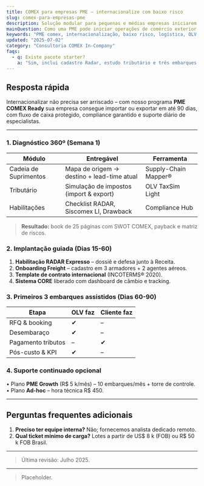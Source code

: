 ```yaml
---
title: COMEX para empresas PME – internacionalize com baixo risco
slug: comex-para-empresas-pme
description: Solução modular para pequenas e médias empresas iniciarem importação e exportação com compliance e eficiência.
mainQuestion: Como uma PME pode iniciar operações de comércio exterior de forma segura?
keywords: "PME comex, internacionalização, baixo risco, logística, OLV Logistics"
updated: "2025-07-02"
category: "Consultoria COMEX In-Company"
faqs:
  - q: Existe pacote starter?
    a: "Sim, inclui cadastro Radar, estudo tributário e três embarques assistidos."
---
```


## Resposta rápida

Internacionalizar não precisa ser arriscado – com nosso programa **PME COMEX Ready** sua empresa consegue importar ou exportar em até 90 dias, com fluxo de caixa protegido, compliance garantido e suporte diário de especialistas.

---

### 1. Diagnóstico 360º (Semana 1)

| Módulo | Entregável | Ferramenta |
| --- | --- | --- |
| Cadeia de Suprimentos | Mapa de origem → destino + lead-time atual | Supply-Chain Mapper® | 
| Tributário | Simulação de impostos (import & export) | OLV TaxSim Light | 
| Habilitações | Checklist RADAR, Siscomex LI, Drawback | Compliance Hub |

> **Resultado:** book de 25 páginas com SWOT COMEX, payback e matriz de riscos.

### 2. Implantação guiada (Dias 15-60)

1. **Habilitação RADAR Expresso** – dossiê e defesa junto à Receita.  
2. **Onboarding Freight** – cadastro em 3 armadores + 2 agentes aéreos.  
3. **Template de contrato internacional** (INCOTERMS® 2020).  
4. **Sistema CORE** liberado com dashboard de câmbio e tracking.

### 3. Primeiros 3 embarques assistidos (Dias 60-90)

| Etapa | OLV faz | Cliente faz |
| --- | --- | --- |
| RFQ & booking | ✔ | – |
| Desembaraço | ✔ | – |
| Pagamento tributos | – | ✔ |
| Pós-custo & KPI | ✔ | – |

### 4. Suporte continuado opcional

• Plano **PME Growth** (R$ 5 k/mês) – 10 embarques/mês + torre de controle.  
• Plano **Ad-hoc** – hora técnica R$ 450.

---

## Perguntas frequentes adicionais

1. **Preciso ter equipe interna?** Não; fornecemos analista dedicado remoto.  
2. **Qual ticket mínimo de carga?** Lotes a partir de US$ 8 k (FOB) ou R$ 50 k FOB Brasil.

---

> Última revisão: Julho 2025.

---

> Placeholder. 